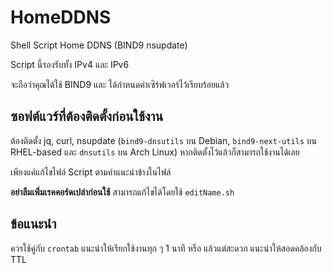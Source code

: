 # HomeDDNS
Shell Script Home DDNS (BIND9 nsupdate)

Script นี้รองรับทั้ง IPv4 และ IPv6

จะถือว่าคุณได้ใช้ BIND9 และ ได้กำหนดค่าเซิร์ฟเวอร์ไว้เรียบร้อยแล้ว

## ซอฟต์แวร์ที่ต้องติดตั้งก่อนใช้งาน


ต้องติดตั้ง jq, curl, nsupdate (`bind9-dnsutils` บน Debian, `bind9-next-utils` บน RHEL-based และ `dnsutils` บน Arch Linux) หากติดตั้งไว้แล้วก็สามารถใช้งานได้เลย

เพียงแค่แก้ไขไฟล์ Script ตามคำแนะนำข้างในไฟล์

**อย่าลืมเพิ่มเรคคอร์ดเปล่าก่อนใช้** สามารถแก้ไขได้โดยใช้ ```editName.sh```

## ข้อแนะนำ

ควรใช้คู่กับ ```crontab``` แนะนำให้เรียกใช้งานทุก ๆ 1 นาที หรือ แล้วแต่สะดวก แนะนำให้สอดคล้องกับ TTL
